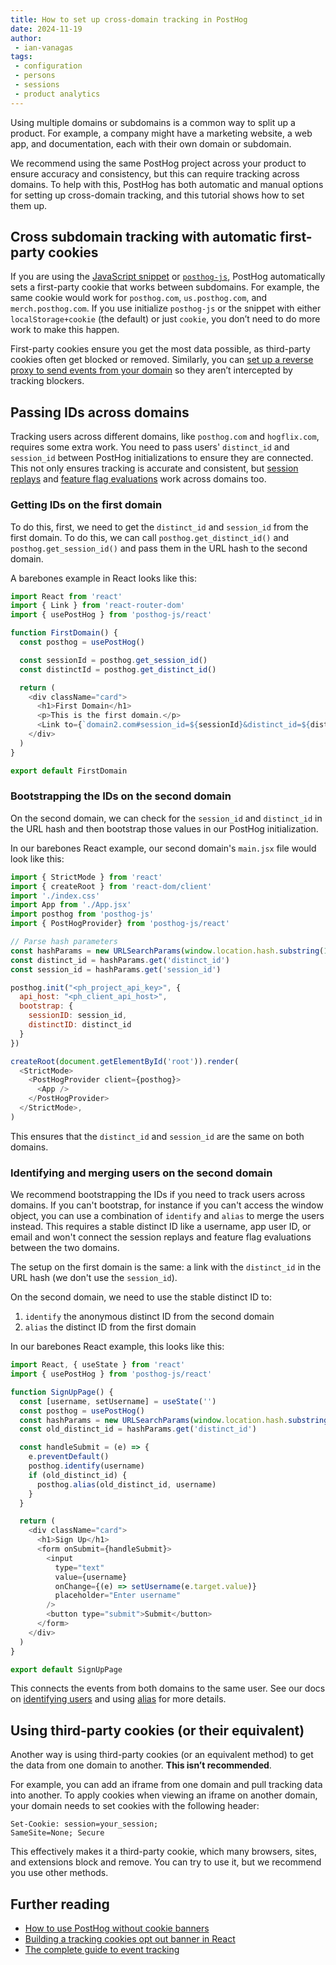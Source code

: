 ```yaml
---
title: How to set up cross-domain tracking in PostHog
date: 2024-11-19
author:
 - ian-vanagas
tags:
 - configuration
 - persons
 - sessions
 - product analytics
---
```


Using multiple domains or subdomains is a common way to split up a product. For example, a company might have a marketing website, a web app, and documentation, each with their own domain or subdomain. 

We recommend using the same PostHog project across your product to ensure accuracy and consistency, but this can require tracking across domains. To help with this, PostHog has both automatic and manual options for setting up cross-domain tracking, and this tutorial shows how to set them up.  

## Cross subdomain tracking with automatic first-party cookies

If you are using the [JavaScript snippet](/docs/getting-started/install?tab=snippet) or [`posthog-js`](/docs/libraries/js#option-2-install-via-package-manager), PostHog automatically sets a first-party cookie that works between subdomains. For example, the same cookie would work for `posthog.com`, `us.posthog.com`, and `merch.posthog.com`. If you use initialize `posthog-js` or the snippet with either `localStorage+cookie` (the default) or just `cookie`, you don’t need to do more work to make this happen.

First-party cookies ensure you get the most data possible, as third-party cookies often get blocked or removed. Similarly, you can [set up a reverse proxy to send events from your domain](/docs/integrate/proxy) so they aren’t intercepted by tracking blockers.

## Passing IDs across domains

Tracking users across different domains, like `posthog.com` and `hogflix.com`, requires some extra work. You need to pass users' `distinct_id` and `session_id` between PostHog initializations to ensure they are connected. This not only ensures tracking is accurate and consistent, but [session replays](/docs/session-replay/installation#how-to-record-sessions-across-different-domains) and [feature flag evaluations](/docs/feature-flags/bootstrapping) work across domains too.

### Getting IDs on the first domain 

To do this, first, we need to get the `distinct_id` and `session_id` from the first domain. To do this, we can call `posthog.get_distinct_id()` and `posthog.get_session_id()` and pass them in the URL hash to the second domain.

A barebones example in React looks like this:

```js
import React from 'react'
import { Link } from 'react-router-dom'
import { usePostHog } from 'posthog-js/react'

function FirstDomain() {
  const posthog = usePostHog()

  const sessionId = posthog.get_session_id()
  const distinctId = posthog.get_distinct_id()

  return (
    <div className="card">
      <h1>First Domain</h1>
      <p>This is the first domain.</p>
      <Link to={`domain2.com#session_id=${sessionId}&distinct_id=${distinctId}`}>Go to Second Domain</Link>
    </div>
  )
}

export default FirstDomain
```

### Bootstrapping the IDs on the second domain

On the second domain, we can check for the `session_id` and `distinct_id` in the URL hash and then bootstrap those values in our PostHog initialization.

In our barebones React example, our second domain's `main.jsx` file would look like this:

```js
import { StrictMode } from 'react'
import { createRoot } from 'react-dom/client'
import './index.css'
import App from './App.jsx'
import posthog from 'posthog-js'
import { PostHogProvider} from 'posthog-js/react'

// Parse hash parameters
const hashParams = new URLSearchParams(window.location.hash.substring(1))
const distinct_id = hashParams.get('distinct_id')
const session_id = hashParams.get('session_id')

posthog.init("<ph_project_api_key>", {
  api_host: "<ph_client_api_host>",
  bootstrap: {
    sessionID: session_id,
    distinctID: distinct_id
  }
})

createRoot(document.getElementById('root')).render(
  <StrictMode>
    <PostHogProvider client={posthog}>
      <App />
    </PostHogProvider>
  </StrictMode>,
)
```

This ensures that the `distinct_id` and `session_id` are the same on both domains.

### Identifying and merging users on the second domain

We recommend bootstrapping the IDs if you need to track users across domains. If you can't bootstrap, for instance if you can't access the window object, you can use a combination of `identify` and `alias` to merge the users instead. This requires a stable distinct ID like a username, app user ID, or email and won't connect the session replays and feature flag evaluations between the two domains.

The setup on the first domain is the same: a link with the `distinct_id` in the URL hash (we don't use the `session_id`). 

On the second domain, we need to use the stable distinct ID to: 

1. `identify` the anonymous distinct ID from the second domain
2. `alias` the distinct ID from the first domain

In our barebones React example, this looks like this:

```js
import React, { useState } from 'react'
import { usePostHog } from 'posthog-js/react'

function SignUpPage() {
  const [username, setUsername] = useState('')
  const posthog = usePostHog()
  const hashParams = new URLSearchParams(window.location.hash.substring(1))
  const old_distinct_id = hashParams.get('distinct_id')

  const handleSubmit = (e) => {
    e.preventDefault()
    posthog.identify(username)
    if (old_distinct_id) {
      posthog.alias(old_distinct_id, username)
    }
  }

  return (
    <div className="card">
      <h1>Sign Up</h1>
      <form onSubmit={handleSubmit}>
        <input
          type="text"
          value={username}
          onChange={(e) => setUsername(e.target.value)}
          placeholder="Enter username"
        />
        <button type="submit">Submit</button>
      </form>
    </div>
  )
}

export default SignUpPage
```

This connects the events from both domains to the same user. See our docs on [identifying users](/docs/product-analytics/identify) and using [alias](/docs/product-analytics/identify#alias-assigning-multiple-distinct-ids-to-the-same-user) for more details.

## Using third-party cookies (or their equivalent)

Another way is using third-party cookies (or an equivalent method) to get the data from one domain to another. **This isn’t recommended**.

For example, you can add an iframe from one domain and pull tracking data into another. To apply cookies when viewing an iframe on another domain, your domain needs to set cookies with the following header:

```
Set-Cookie: session=your_session; 
SameSite=None; Secure
```

This effectively makes it a third-party cookie, which many browsers, sites, and extensions block and remove. You can try to use it, but we recommend you use other methods.

## Further reading

- [How to use PostHog without cookie banners](/tutorials/cookieless-tracking)
- [Building a tracking cookies opt out banner in React](/tutorials/react-cookie-banner)
- [The complete guide to event tracking](/tutorials/event-tracking-guide)

<NewsletterForm />
